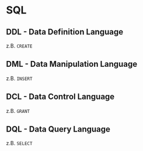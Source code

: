 # SQL

## DDL - Data Definition Language
z.B. `CREATE`

## DML - Data Manipulation Language
z.B. `INSERT`

## DCL - Data Control Language
z.B. `GRANT`

## DQL - Data Query Language
z.B. `SELECT`

